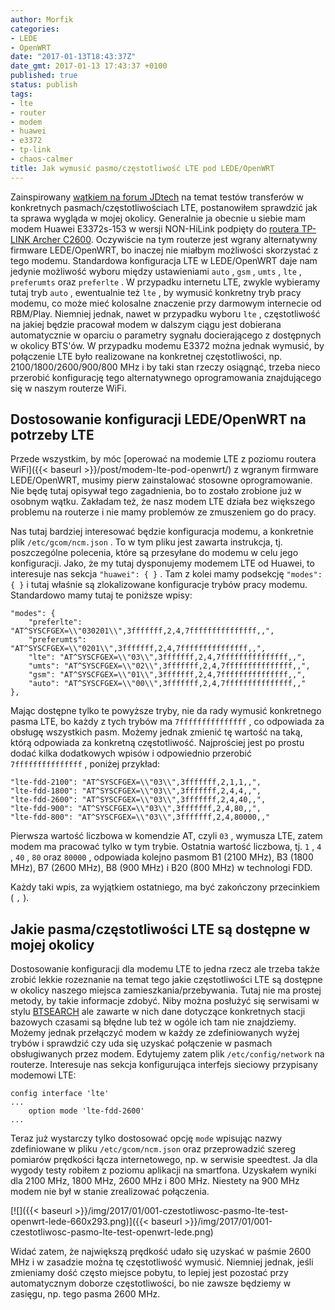 ```yaml
---
author: Morfik
categories:
- LEDE
- OpenWRT
date: "2017-01-13T18:43:37Z"
date_gmt: 2017-01-13 17:43:37 +0100
published: true
status: publish
tags:
- lte
- router
- modem
- huawei
- e3372
- tp-link
- chaos-calmer
title: Jak wymusić pasmo/częstotliwość LTE pod LEDE/OpenWRT
---
```


Zainspirowany [wątkiem na forum
JDtech](http://forum.jdtech.pl/Watek-wybor-czestotliwosci-lte-na-przykladzie-huawei-e3372) na temat
testów transferów w konkretnych pasmach/częstotliwościach LTE, postanowiłem sprawdzić jak ta sprawa
wygląda w mojej okolicy. Generalnie ja obecnie u siebie mam modem Huawei E3372s-153 w wersji
NON-HiLink podpięty do [routera TP-LINK Archer
C2600](http://www.tp-link.com.pl/products/details/Archer-C2600.html). Oczywiście na tym routerze
jest wgrany alternatywny firmware LEDE/OpenWRT, bo inaczej nie miałbym możliwości skorzystać z tego
modemu. Standardowa konfiguracja LTE w LEDE/OpenWRT daje nam jedynie możliwość wyboru między
ustawieniami `auto` , `gsm` , `umts` , `lte` , `preferumts` oraz `preferlte` . W przypadku internetu
LTE, zwykle wybieramy tutaj tryb `auto` , ewentualnie też `lte` , by wymusić konkretny tryb pracy
modemu, co może mieć kolosalne znaczenie przy darmowym internecie od RBM/Play. Niemniej jednak,
nawet w przypadku wyboru `lte` , częstotliwość na jakiej będzie pracował modem w dalszym ciągu jest
dobierana automatycznie w oparciu o parametry sygnału docierającego z dostępnych w okolicy BTS'ów. W
przypadku modemu E3372 można jednak wymusić, by połączenie LTE było realizowane na konkretnej
częstotliwości, np. 2100/1800/2600/900/800 MHz i by taki stan rzeczy osiągnąć, trzeba nieco
przerobić konfigurację tego alternatywnego oprogramowania znajdującego się w naszym routerze WiFi.

<!--more-->
## Dostosowanie konfiguracji LEDE/OpenWRT na potrzeby LTE

Przede wszystkim, by móc [operować na modemie LTE z poziomu routera
WiFi]({{< baseurl >}}/post/modem-lte-pod-openwrt/) z wgranym firmware LEDE/OpenWRT, musimy pierw
zainstalować stosowne oprogramowanie. Nie będę tutaj opisywał tego zagadnienia, bo to zostało
zrobione już w osobnym wątku. Zakładam też, że nasz modem LTE działa bez większego problemu na
routerze i nie mamy problemów ze zmuszeniem go do pracy.

Nas tutaj bardziej interesować będzie konfiguracja modemu, a konkretnie plik `/etc/gcom/ncm.json` .
To w tym pliku jest zawarta instrukcja, tj. poszczególne polecenia, które są przesyłane do modemu w
celu jego konfiguracji. Jako, że my tutaj dysponujemy modemem LTE od Huawei, to interesuje nas
sekcja `"huawei": { }` . Tam z kolei mamy podsekcję `"modes": { }` i tutaj właśnie są zlokalizowane
konfiguracje trybów pracy modemu. Standardowo mamy tutaj te poniższe wpisy:

    "modes": {
        "preferlte": "AT^SYSCFGEX=\\"030201\\",3fffffff,2,4,7fffffffffffffff,,",
        "preferumts": "AT^SYSCFGEX=\\"0201\\",3fffffff,2,4,7fffffffffffffff,,",
        "lte": "AT^SYSCFGEX=\\"03\\",3fffffff,2,4,7fffffffffffffff,,",
        "umts": "AT^SYSCFGEX=\\"02\\",3fffffff,2,4,7fffffffffffffff,,",
        "gsm": "AT^SYSCFGEX=\\"01\\",3fffffff,2,4,7fffffffffffffff,,",
        "auto": "AT^SYSCFGEX=\\"00\\",3fffffff,2,4,7fffffffffffffff,,"
    },

Mając dostępne tylko te powyższe tryby, nie da rady wymusić konkretnego pasma LTE, bo każdy z tych
trybów ma `7fffffffffffffff` , co odpowiada za obsługę wszystkich pasm. Możemy jednak zmienić tę
wartość na taką, którą odpowiada za konkretną częstotliwość. Najprościej jest po prostu dodać kilka
dodatkowych wpisów i odpowiednio przerobić `7fffffffffffffff` , poniżej przykład:

    "lte-fdd-2100": "AT^SYSCFGEX=\\"03\\",3fffffff,2,1,1,,",
    "lte-fdd-1800": "AT^SYSCFGEX=\\"03\\",3fffffff,2,4,4,,",
    "lte-fdd-2600": "AT^SYSCFGEX=\\"03\\",3fffffff,2,4,40,,",
    "lte-fdd-900": "AT^SYSCFGEX=\\"03\\",3fffffff,2,4,80,,",
    "lte-fdd-800": "AT^SYSCFGEX=\\"03\\",3fffffff,2,4,80000,,"

Pierwsza wartość liczbowa w komendzie AT, czyli `03` , wymusza LTE, zatem modem ma pracować tylko w
tym trybie. Ostatnia wartość liczbowa, tj. `1` , `4` , `40` , `80` oraz `80000` , odpowiada kolejno
pasmom B1 (2100 MHz), B3 (1800 MHz), B7 (2600 MHz), B8 (900 MHz) i B20 (800 MHz) w technologi FDD.

Każdy taki wpis, za wyjątkiem ostatniego, ma być zakończony przecinkiem ( `,` ).

## Jakie pasma/częstotliwości LTE są dostępne w mojej okolicy

Dostosowanie konfiguracji dla modemu LTE to jedna rzecz ale trzeba także zrobić lekkie rozeznanie na
temat tego jakie częstotliwości LTE są dostępne w okolicy naszego miejsca zamieszkania/przebywania.
Tutaj nie ma prostej metody, by takie informacje zdobyć. Niby można posłużyć się serwisami w stylu
[BTSEARCH](http://beta.btsearch.pl/) ale zawarte w nich dane dotyczące konkretnych stacji bazowych
czasami są błędne lub też w ogóle ich tam nie znajdziemy. Możemy jednak przełączyć modem w każdy ze
zdefiniowanych wyżej trybów i sprawdzić czy uda się uzyskać połączenie w pasmach obsługiwanych przez
modem. Edytujemy zatem plik `/etc/config/network` na routerze. Interesuje nas sekcja konfigurująca
interfejs sieciowy przypisany modemowi LTE:

    config interface 'lte'
    ...
        option mode 'lte-fdd-2600'
    ...

Teraz już wystarczy tylko dostosować opcję `mode` wpisując nazwy zdefiniowane w pliku
`/etc/gcom/ncm.json` oraz przeprowadzić szereg pomiarów prędkości łącza internetowego, np. w
serwisie speedtest. Ja dla wygody testy robiłem z poziomu aplikacji na smartfona. Uzyskałem wyniki
dla 2100 MHz, 1800 MHz, 2600 MHz i 800 MHz. Niestety na 900 MHz modem nie był w stanie zrealizować
połączenia.

[![]({{< baseurl >}}/img/2017/01/001-czestotliwosc-pasmo-lte-test-openwrt-lede-660x293.png)]({{< baseurl >}}/img/2017/01/001-czestotliwosc-pasmo-lte-test-openwrt-lede.png)

Widać zatem, że największą prędkość udało się uzyskać w paśmie 2600 MHz i w zasadzie można tę
częstotliwość wymusić. Niemniej jednak, jeśli zmieniamy dość często miejsce pobytu, to lepiej jest
pozostać przy automatycznym doborze częstotliwości, bo nie zawsze będziemy w zasięgu, np. tego pasma
2600 MHz.
